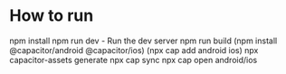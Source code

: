 # How to run

npm install
npm run dev - Run the dev server
npm run build
(npm install @capacitor/android @capacitor/ios)
(npx cap add android ios)
npx capacitor-assets generate
npx cap sync
npx cap open android/ios